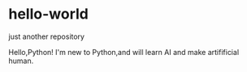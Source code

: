 # hello-world
just another repository


Hello,Python! I'm new to Python,and will learn AI and make artifificial human.
